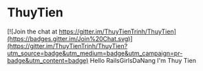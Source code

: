 # ThuyTien

[![Join the chat at https://gitter.im/ThuyTienTrinh/ThuyTien](https://badges.gitter.im/Join%20Chat.svg)](https://gitter.im/ThuyTienTrinh/ThuyTien?utm_source=badge&utm_medium=badge&utm_campaign=pr-badge&utm_content=badge)
Hello RailsGirlsDaNang
I'm Thuy Tien
